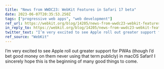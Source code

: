 ```yaml
---
title: "News from WWDC23: WebKit Features in Safari 17 beta"
date: 2023-06-07T20:35:53.250Z
tags: ["progressive web apps", "web development"]
ref_url: https://webkit.org/blog/14205/news-from-wwdc23-webkit-features-in-safari-17-beta/
in_reply_to: https://webkit.org/blog/14205/news-from-wwdc23-webkit-features-in-safari-17-beta/
twitter_text: "I’m very excited to see Apple roll out greater support for #PWAs in macOS Safari! "
ref_source: "WebKit"
---
```


I’m very excited to see Apple roll out greater support for PWAs (though I’d bet good money on them never using that term publicly) in macOS Safari! I sincerely hope this is the beginning of many good things to come.
